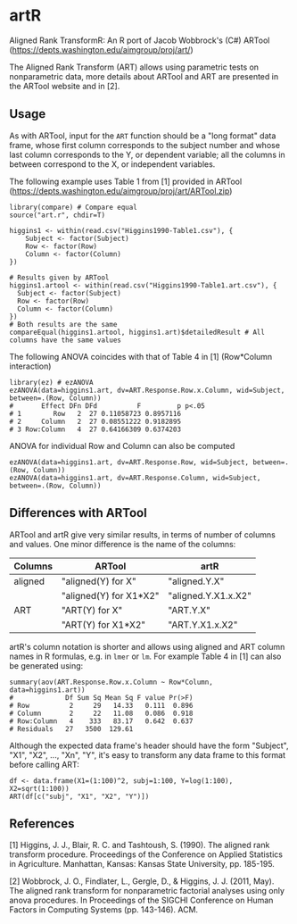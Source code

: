 artR
====

Aligned Rank TransformR: An R port of Jacob Wobbrock's (C#) ARTool (https://depts.washington.edu/aimgroup/proj/art/)

The Aligned Rank Transform (ART) allows using parametric tests on nonparametric data, more details about ARTool and ART
are presented in the ARTool website and in [2].

Usage
-----
As with ARTool, input for the `ART` function should be a "long format" data frame, whose first column
corresponds to the subject number and whose last column corresponds to the Y, or dependent variable;
all the columns in between correspond to the X, or independent variables.

The following example uses Table 1 from [1] provided in ARTool (https://depts.washington.edu/aimgroup/proj/art/ARTool.zip)
```
library(compare) # Compare equal
source("art.r", chdir=T)

higgins1 <- within(read.csv("Higgins1990-Table1.csv"), {
	Subject <- factor(Subject)
	Row <- factor(Row)
	Column <- factor(Column)
})

# Results given by ARTool
higgins1.artool <- within(read.csv("Higgins1990-Table1.art.csv"), {
  Subject <- factor(Subject)
  Row <- factor(Row)
  Column <- factor(Column)
})
# Both results are the same
compareEqual(higgins1.artool, higgins1.art)$detailedResult # All columns have the same values
```

The following ANOVA coincides with that of Table 4 in [1] (Row*Column interaction)
```
library(ez) # ezANOVA
ezANOVA(data=higgins1.art, dv=ART.Response.Row.x.Column, wid=Subject, between=.(Row, Column))
#       Effect DFn DFd          F         p p<.05
# 1        Row   2  27 0.11058723 0.8957116      
# 2     Column   2  27 0.08551222 0.9182895      
# 3 Row:Column   4  27 0.64166309 0.6374203      
```

ANOVA for individual Row and Column can also be computed
```
ezANOVA(data=higgins1.art, dv=ART.Response.Row, wid=Subject, between=.(Row, Column))
ezANOVA(data=higgins1.art, dv=ART.Response.Column, wid=Subject, between=.(Row, Column))
```

Differences with ARTool
-----------------------

ARTool and artR give very similar results, in terms of number of columns and values.
One minor difference is the name of the columns:

Columns |ARTool                |artR
--------|----------------------|-------------
aligned |"aligned(Y) for X"    |"aligned.Y.X"
        |"aligned(Y) for X1*X2"|"aligned.Y.X1.x.X2"
ART     |"ART(Y) for X"        |"ART.Y.X"
        |"ART(Y) for X1*X2"    |"ART.Y.X1.x.X2"

artR's column notation is shorter and allows using aligned and ART column names in R formulas, e.g. in `lmer` or `lm`.
For example Table 4 in [1] can also be generated using:
```
summary(aov(ART.Response.Row.x.Column ~ Row*Column, data=higgins1.art))
#             Df Sum Sq Mean Sq F value Pr(>F)
# Row          2     29   14.33   0.111  0.896
# Column       2     22   11.08   0.086  0.918
# Row:Column   4    333   83.17   0.642  0.637
# Residuals   27   3500  129.61
```

Although the expected data frame's header should have the form "Subject", "X1", "X2", ..., "Xn", "Y", it's easy
to transform any data frame to this format before calling ART:
```
df <- data.frame(X1=(1:100)^2, subj=1:100, Y=log(1:100), X2=sqrt(1:100))
ART(df[c("subj", "X1", "X2", "Y")])
```

References
----------

[1] Higgins, J. J., Blair, R. C. and Tashtoush, S. (1990). The aligned rank transform procedure. Proceedings of the Conference on Applied Statistics in Agriculture. Manhattan, Kansas: Kansas State University, pp. 185-195.

[2] Wobbrock, J. O., Findlater, L., Gergle, D., & Higgins, J. J. (2011, May). The aligned rank transform for nonparametric factorial analyses using only anova procedures. In Proceedings of the SIGCHI Conference on Human Factors in Computing Systems (pp. 143-146). ACM.
